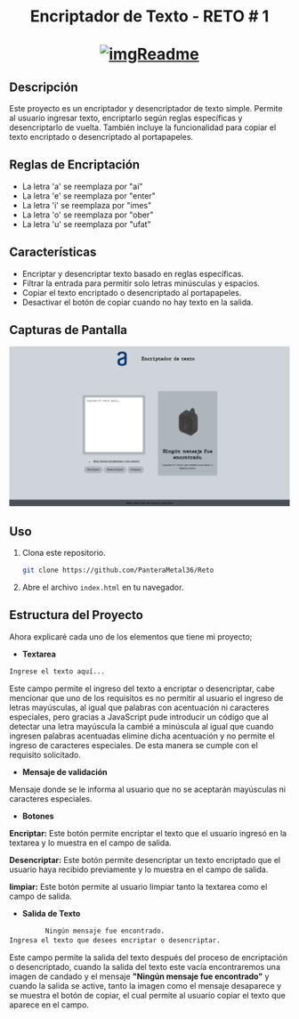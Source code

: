 <div align="center">
  <h1 align="center">
    Encriptador de Texto - RETO # 1
    <br />
    <br />
    <a href="https://github.com/PanteraMetal36/Reto/blob/d70acfdd3245f6791a38007d8f78aa9edb0519ff/img/imgReadme.png">
      <img src="imgReadme.png" width="250" height="250" alt="imgReadme">
    </a>
  </h1>
</div>

## Descripción

Este proyecto es un encriptador y desencriptador de texto simple. Permite al usuario ingresar texto, encriptarlo según reglas específicas y desencriptarlo de vuelta. También incluye la funcionalidad para copiar el texto encriptado o desencriptado al portapapeles.

## Reglas de Encriptación

- La letra 'a' se reemplaza por "ai"
- La letra 'e' se reemplaza por "enter"
- La letra 'i' se reemplaza por "imes"
- La letra 'o' se reemplaza por "ober"
- La letra 'u' se reemplaza por "ufat"

## Características

- Encriptar y desencriptar texto basado en reglas específicas.
- Filtrar la entrada para permitir solo letras minúsculas y espacios.
- Copiar el texto encriptado o desencriptado al portapapeles.
- Desactivar el botón de copiar cuando no hay texto en la salida.

## Capturas de Pantalla

![alt text](capturaPantalla.jpg)


## Uso

1. Clona este repositorio.
    ```bash
    git clone https://github.com/PanteraMetal36/Reto
    ```
2. Abre el archivo `index.html` en tu navegador.

## Estructura del Proyecto

Ahora explicaré cada uno de los elementos que tiene mi proyecto;

- **Textarea**
```bash
Ingrese el texto aquí...
```
Este campo permite el ingreso del texto a encriptar o desencriptar, cabe mencionar que uno de los requisitos es no permitir al usuario el ingreso de letras mayúsculas, al igual que palabras
con acentuación ni caracteres especiales, pero gracias a JavaScript pude introducir un código que al detectar una letra mayúscula la cambié a minúscula al igual que cuando ingresen palabras
acentuadas elimine dicha acentuación y no permite el ingreso de caracteres especiales. De esta manera se cumple con el requisito solicitado.

- **Mensaje de validación**

Mensaje donde se le informa al usuario que no se aceptarán mayúsculas ni caracteres especiales.
  
- **Botones**
  
**Encriptar:** Este botón permite encriptar el texto que el usuario ingresó en la textarea y lo muestra en el campo de salida.
  
**Desencriptar:** Este botón permite desencriptar un texto encriptado que el usuario haya recibido previamente y lo muestra en el campo de salida.

**limpiar:** Este botón permite al usuario limpiar tanto la textarea como el campo de salida.

- **Salida de Texto**
```bash
         Ningún mensaje fue encontrado.
Ingresa el texto que desees encriptar o desencriptar.
```
Este campo permite la salida del texto después del proceso de encriptación o desencriptado, cuando la salida del texto este vacía encontraremos una imagen de candado y el mensaje 
**"Ningún mensaje fue encontrado"** y cuando la salida se active, tanto la imagen como el mensaje desaparece y se muestra el botón de copiar, el cual permite al usuario copiar el
texto que aparece en el campo.